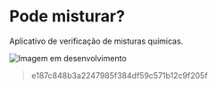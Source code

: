 # Pode misturar?

Aplicativo de verificação de misturas químicas.

![Imagem em desenvolvimento](https://meuelevador.com/wp-content/uploads/2017/12/142111-como-avaliar-se-a-manutencao-de-elevadores-foi-feita-corretamente.jpg "Estamos trabalhando no código!")
> e187c848b3a2247985f384df59c571b12c9f205f
